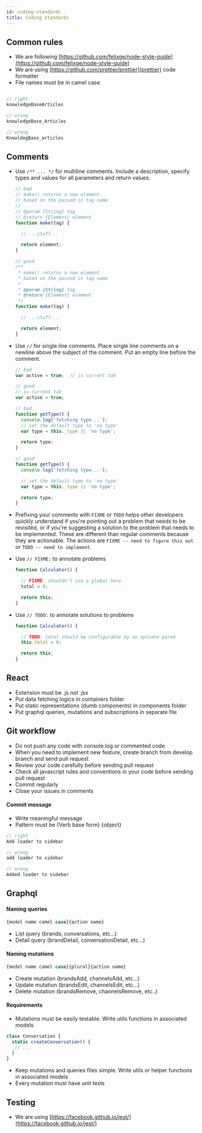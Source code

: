 ```yaml
---
id: coding-standards
title: Coding standards
---
```

## Common rules
  - We are following [https://github.com/felixge/node-style-guide](https://github.com/felixge/node-style-guide)
  - We are using [https://github.com/prettier/prettier](prettier) code formatter
  - File names must be in camel case
  ```javascript

  // right
  knowledgeBaseArticles

  // wrong
  knowledgeBase_Articles

  // wrong
  KnowldegBase_articles
  ```

## Comments

  - Use `/** ... */` for multiline comments. Include a description, specify types and values for all parameters and return values.

    ```javascript
    // bad
    // make() returns a new element
    // based on the passed in tag name
    //
    // @param {String} tag
    // @return {Element} element
    function make(tag) {

      // ...stuff...

      return element;
    }

    // good
    /**
     * make() returns a new element
     * based on the passed in tag name
     *
     * @param {String} tag
     * @return {Element} element
     */
    function make(tag) {

      // ...stuff...

      return element;
    }
    ```

  - Use `//` for single line comments. Place single line comments on a newline above the subject of the comment. Put an empty line before the comment.

    ```javascript
    // bad
    var active = true;  // is current tab

    // good
    // is current tab
    var active = true;

    // bad
    function getType() {
      console.log('fetching type...');
      // set the default type to 'no type'
      var type = this._type || 'no type';

      return type;
    }

    // good
    function getType() {
      console.log('fetching type...');

      // set the default type to 'no type'
      var type = this._type || 'no type';

      return type;
    }
    ```

  - Prefixing your comments with `FIXME` or `TODO` helps other developers quickly understand if you're pointing out a problem that needs to be revisited, or if you're suggesting a solution to the problem that needs to be implemented. These are different than regular comments because they are actionable. The actions are `FIXME -- need to figure this out` or `TODO -- need to implement`.

  - Use `// FIXME:` to annotate problems

    ```javascript
    function Calculator() {

      // FIXME: shouldn't use a global here
      total = 0;

      return this;
    }
    ```

  - Use `// TODO:` to annotate solutions to problems

    ```javascript
    function Calculator() {

      // TODO: total should be configurable by an options param
      this.total = 0;

      return this;
    }
    ```

## React
  - Extension must be .js not .jsx
  - Put data fetching logics in containers folder
  - Put static representations (dumb components) in components folder
  - Put graphql queries, mutations and subscriptions in separate file

## Git workflow
  - Do not push any code with console.log or commented code
  - When you need to implement new feature, create branch from develop branch and send pull request
  - Review your code carefully before sending pull request
  - Check all javascript rules and conventions in your code before sending pull request
  - Commit regularly
  - Close your issues in comments
  #### Commit message
  - Write meaningful message
  - Pattern must be {Verb base form} {object}

  ```javascript
  // right
  Add loader to sidebar

  // wrong
  add loader to sidebar

  // wrong
  Added loader to sidebar
  ```

## Graphql
 #### Naming queries
 ```javascript
 {model name camel case}{action name}
 ```
 - List query (brands, conversations, etc...)
 - Detail query (brandDetail, conversationDetail, etc...)

 #### Naming mutations
 ```javascript
 {model name camel case}{plural}{action name}
 ```
 - Create mutation (brandsAdd, channelsAdd, etc...)
 - Update mutation (brandsEdit, channelsEdit, etc...)
 - Delete mutation (brandsRemove, channelsRemove, etc..)

 #### Requirements
 - Mutations must be easily testable. Write utils functions in associated models
 ```javascript
 class Conversation {
   static createConversation() {
    // ...
   }
 }
 ```
 - Keep mutations and queries files simple. Write utils or helper functions in associated models
 - Every mutation must have unit tests

## Testing
- We are using [https://facebook.github.io/jest/](https://facebook.github.io/jest/)
